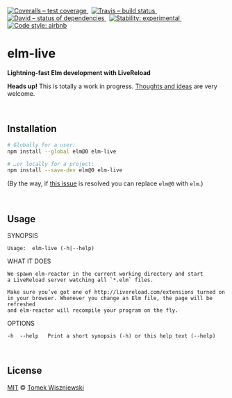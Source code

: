 [![Coveralls – test coverage
](https://img.shields.io/coveralls/tomekwi/elm-live.svg?style=flat-square)
](https://coveralls.io/r/tomekwi/elm-live)
 [![Travis – build status
](https://img.shields.io/travis/tomekwi/elm-live/master.svg?style=flat-square)
](https://travis-ci.org/tomekwi/elm-live)
 [![David – status of dependencies
](https://img.shields.io/david/tomekwi/elm-live.svg?style=flat-square)
](https://david-dm.org/tomekwi/elm-live)
 [![Stability: experimental
](https://img.shields.io/badge/stability-experimental-yellow.svg?style=flat-square)
](https://nodejs.org/api/documentation.html#documentation_stability_index)
 [![Code style: airbnb
](https://img.shields.io/badge/code%20style-airbnb-777777.svg?style=flat-square)
](https://github.com/airbnb/javascript)




elm-live
========

**Lightning-fast Elm development with LiveReload**


**Heads up!** This is totally a work in progress. [Thoughts and ideas][] are very welcome.

[Thoughts and ideas]:  https://github.com/tomekwi/elm-live/issues




<a                                                 id="/installation"></a>&nbsp;

Installation
------------

```sh
# Globally for a user:
npm install --global elm@0 elm-live

# …or locally for a project:
npm install --save-dev elm@0 elm-live
```

(By the way, if [this issue](https://github.com/elm-lang/elm-platform/issues/100#issuecomment-155547605) is resolved you can replace `elm@0` with `elm`.)




<a                                                        id="/usage"></a>&nbsp;

Usage
-----

<!-- @doxie.inject start -->
<!-- Don’t remove or change the comment above – that can break automatic updates. -->
  SYNOPSIS

    Usage:  elm-live (-h|--help)


  WHAT IT DOES

    We spawn elm-reactor in the current working directory and start
    a LiveReload server watching all `*.elm` files.

    Make sure you’ve got one of http://livereload.com/extensions turned on
    in your browser. Whenever you change an Elm file, the page will be refreshed
    and elm-reactor will recompile your program on the fly.


  OPTIONS

    -h  --help   Print a short synopsis (-h) or this help text (--help)
<!-- Don’t remove or change the comment below – that can break automatic updates. More info at <http://npm.im/doxie.inject>. -->
<!-- @doxie.inject end -->



<a                                                      id="/license"></a>&nbsp;

License
-------

[MIT][] © [Tomek Wiszniewski][]

[MIT]: ./License.md
[Tomek Wiszniewski]: https://github.com/tomekwi
